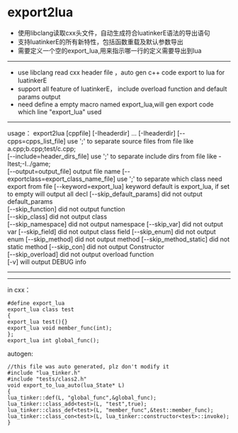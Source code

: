 # export2lua

* 使用libclang读取cxx头文件，自动生成符合luatinkerE语法的导出语句  
* 支持luatinkerE的所有新特性，包括函数重载及默认参数导出
* 需要定义一个空的export_lua,用来指示哪一行的定义需要导出到lua

***

* use libclang read cxx header file ，auto gen c++ code export to lua for luatinkerE  
* support all feature of luatinkerE， include overload function and default params output
* need define a empty macro named export_lua,will gen export code which line "export_lua" used 

***

usage： export2lua [cppfile] [-Iheaderdir] ... [-Iheaderdir]
[--cpps=cpps_list_file]  use ';' to separate source files  from file like a.cpp;b.cpp;test/c.cpp;  
[--include=header_dirs_file]  use ';' to separate include dirs from file like -Itest;-I../game;  
[--output=output_file] output file name
[--exportclass=export_class_name_file]   use ';' to separate which class need export from file 
[--keyword=export_lua] keyword default is export_lua, if set to empty will output all decl
[--skip_default_params] did not output default_params  
[--skip_function]  did not output function  
[--skip_class]  did not output class  
[--skip_namespace]  did not output namespace 
[--skip_var]  did not output var 
[--skip_field]  did not output class field 
[--skip_enum]  did not output enum 
[--skip_method]  did not output method 
[--skip_method_static]  did not static method 
[--skip_con]  did not output Constructor  
[--skip_overload]  did not output overload function  
[-v] will output DEBUG info  
***




***
in cxx：  
```
#define export_lua  
export_lua class test    
{   
export_lua test(){}  
export_lua void member_func(int);  
};  
export_lua int global_func();  
```
autogen:
```
//this file was auto generated, plz don't modify it
#include "lua_tinker.h"
#include "tests/class2.h"
void export_to_lua_auto(lua_State* L)
{ 
lua_tinker::def(L, "global_func",&global_func);
lua_tinker::class_add<test>(L, "test",true);
lua_tinker::class_def<test>(L, "member_func",&test::member_func); 
lua_tinker::class_con<test>(L, lua_tinker::constructor<test>::invoke);
}
```
